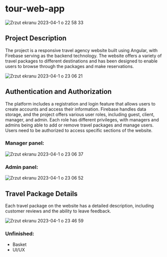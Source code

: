 # tour-web-app

![Zrzut ekranu 2023-04-1 o 22 58 33](https://user-images.githubusercontent.com/105950890/229315690-f47e05e4-76bb-48ef-bb8e-4b32b42a9813.png)

## Project Description

The project is a responsive travel agency website built using Angular, with Firebase serving as the backend technology. The website offers a variety of travel packages to different destinations and has been designed to enable users to browse through the packages and make reservations.

![Zrzut ekranu 2023-04-1 o 23 06 21](https://user-images.githubusercontent.com/105950890/229315695-6c413221-b819-493b-9de8-ccef309cd69c.png)

## Authentication and Authorization

The platform includes a registration and login feature that allows users to create accounts and access their information. Firebase handles data storage, and the project offers various user roles, including guest, client, manager, and admin. Each role has different privileges, with managers and admins being able to add or remove travel packages and manage users. Users need to be authorized to access specific sections of the website.

### Manager panel:

![Zrzut ekranu 2023-04-1 o 23 06 37](https://user-images.githubusercontent.com/105950890/229315682-b51bfc93-4131-4f57-8f0d-0594d5c69f18.png)

### Admin panel:

![Zrzut ekranu 2023-04-1 o 23 06 52](https://user-images.githubusercontent.com/105950890/229315679-6d80fb4c-db8d-4217-af45-5ee12df4cd51.png)

## Travel Package Details

Each travel package on the website has a detailed description, including customer reviews and the ability to leave feedback. 

![Zrzut ekranu 2023-04-1 o 23 46 59](https://user-images.githubusercontent.com/105950890/229315677-9a6b1eb1-813a-4859-aa5e-4f54f6ceb486.png)

### Unfinished:
- Basket
- UI/UX
